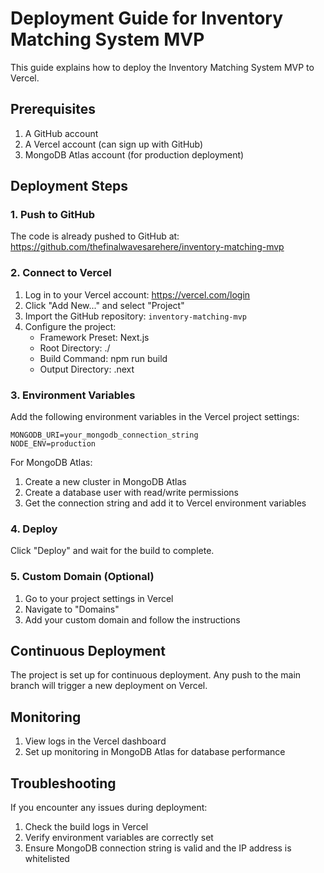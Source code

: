# Deployment Guide for Inventory Matching System MVP

This guide explains how to deploy the Inventory Matching System MVP to Vercel.

## Prerequisites

1. A GitHub account
2. A Vercel account (can sign up with GitHub)
3. MongoDB Atlas account (for production deployment)

## Deployment Steps

### 1. Push to GitHub

The code is already pushed to GitHub at:
https://github.com/thefinalwavesarehere/inventory-matching-mvp

### 2. Connect to Vercel

1. Log in to your Vercel account: https://vercel.com/login
2. Click "Add New..." and select "Project"
3. Import the GitHub repository: `inventory-matching-mvp`
4. Configure the project:
   - Framework Preset: Next.js
   - Root Directory: ./
   - Build Command: npm run build
   - Output Directory: .next

### 3. Environment Variables

Add the following environment variables in the Vercel project settings:

```
MONGODB_URI=your_mongodb_connection_string
NODE_ENV=production
```

For MongoDB Atlas:
1. Create a new cluster in MongoDB Atlas
2. Create a database user with read/write permissions
3. Get the connection string and add it to Vercel environment variables

### 4. Deploy

Click "Deploy" and wait for the build to complete.

### 5. Custom Domain (Optional)

1. Go to your project settings in Vercel
2. Navigate to "Domains"
3. Add your custom domain and follow the instructions

## Continuous Deployment

The project is set up for continuous deployment. Any push to the main branch will trigger a new deployment on Vercel.

## Monitoring

1. View logs in the Vercel dashboard
2. Set up monitoring in MongoDB Atlas for database performance

## Troubleshooting

If you encounter any issues during deployment:

1. Check the build logs in Vercel
2. Verify environment variables are correctly set
3. Ensure MongoDB connection string is valid and the IP address is whitelisted
